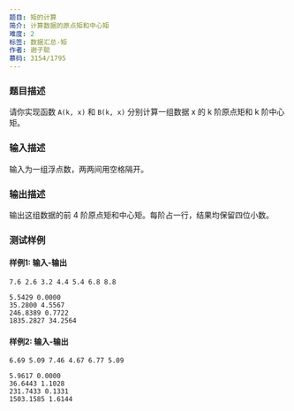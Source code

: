```yaml
---
题目: 矩的计算
简介: 计算数据的原点矩和中心矩
难度: 2
标签: 数据汇总-矩
作者: 谢子聪
慕码: 3154/1795
---
```


### 题目描述

请你实现函数 `A(k, x)` 和 `B(k, x)` 分别计算一组数据 x 的 k 阶原点矩和 k 阶中心矩。

### 输入描述

输入为一组浮点数，两两间用空格隔开。

### 输出描述

输出这组数据的前 4 阶原点矩和中心矩。每阶占一行，结果均保留四位小数。

### 测试样例

#### 样例1: 输入-输出

```
7.6 2.6 3.2 4.4 5.4 6.8 8.8
```

```
5.5429 0.0000
35.2800 4.5567
246.8389 0.7722
1835.2827 34.2564
```

#### 样例2: 输入-输出

```
6.69 5.09 7.46 4.67 6.77 5.09
```

```
5.9617 0.0000
36.6443 1.1028
231.7433 0.1331
1503.1585 1.6144
```

